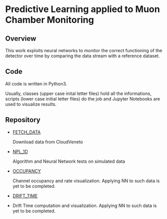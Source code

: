 # Predictive Learning applied to Muon Chamber Monitoring

## Overview

This work exploits neural networks to monitor the correct functioning of the detector over time by comparing the data
stream with a reference dataset.

## Code

All code is written in Python3. 

Usually, classes (upper case inital letter files) hold all the informations, scripts
(lower case initial letter files) do the job and Jupyter Notebooks are used to visualize results. 

## Repository

*   [FETCH_DATA](FETCH_DATA/)

    Download data from CloudVeneto 

*   [NPL_1D](NPL_1D/)

    Algorithm and Neural Network tests on simulated data 

*   [OCCUPANCY](OCCUPANCY/)

    Channel occupancy and rate visualization. 
    Applying NN to such data is yet to be completed.

*   [DRIFT_TIME](DRIFT_TIME/) 
*   
    Drift Time computation and visualization. 
    Applying NN to such data is yet to be completed.


